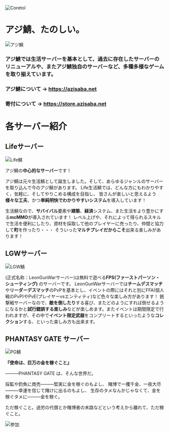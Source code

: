 ![Coretol](https://i.azisaba.net/votesites/coretol_alpha_3.png)

# アジ鯖、たのしい。

![アジ鯖](https://i.azisaba.net/votesites/azisaba.png)

### アジ鯖では**生活サーバー**を**基本**として、**過去に存在したサーバーのリニューアル**や、また**アジ鯖独自のサーバー**など、**多種多様**なゲームを取り揃えています。

### アジ鯖について → <https://azisaba.net>
### 寄付について → <https://store.azisaba.net>

# 各サーバー紹介

## Lifeサーバー

![Life鯖](https://i.azisaba.net/votesites/life.png)
 
アジ鯖の**中心的なサーバー**です！

アジ鯖は元々生活鯖として誕生しました。そして、あらゆるジャンルのサーバーを取り込んで今のアジ鯖があります。
Life生活鯖では、どんな方にもわかりやすく、気軽に、そしてやりこめる構成を目指し、
皆さんが楽しいと思えるよう**様々な工夫**、かつ**単純明快でわかりやすいシステム**を導入しています！

生活鯖なので、**サバイバル**要素や**建築**、**経済**システム、また生活をより豊かにする**mcMMO**が導入されています！
レベル上げや、それによって得られるスキルで生活を便利にしたり、資材を採取して他のプレイヤーに売ったり、仲間と協力して**町**を作ったり・・・
そういった**マルチプレイだからこそ**出来る楽しみがあります！
 

## LGWサーバー

![LGW鯖](https://i.azisaba.net/votesites/lgw.jpg)
 
(正式名称：LeonGunWarサーバー)は無料で遊べる**FPS(ファーストパーソン・シューティング)** のサーバーです。
LeonGunWarサーバーでは**チームデスマッチ**や**リーダーデスマッチ**のPvPを基本とし、イベントの際にはそれと別にFFA(個人戦のPvP)やPvE(プレイヤーvsエンティティ)など色々な楽しみ方があります！
銃撃戦サーバーなので、**敵を倒したり**する喜び、またどのようにすれば倒せるようになるかと**試行錯誤する楽しみ**などが楽しめます。またイベントは期間限定で行われますが、その中で**イベント限定武器**をコンプリートするといったような**コレクション**する、といった楽しみ方も出来ます。

## PHANTASY GATE サーバー

![PG鯖](https://i.azisaba.net/votesites/pg.png)

**『使命は、巨万の金を稼ぐこと』**


―――PHANTASY GATE は、そんな世界だ。



採鉱や釣魚に商売―――堅実に金を稼ぐのもよし、
賭博で一攫千金、一夜大尽―――幸運を信じて賭けに出るのもよし、
生存のタメなんかじゃなくて、金を稼ぐタメに―――金を稼ぐ。

ただ稼ぐこと。過労の代償とか賭博者の末路などという考えから離れて、ただ稼ぐこと。

![参加](https://i.azisaba.net/votesites/direct-connect.png)
